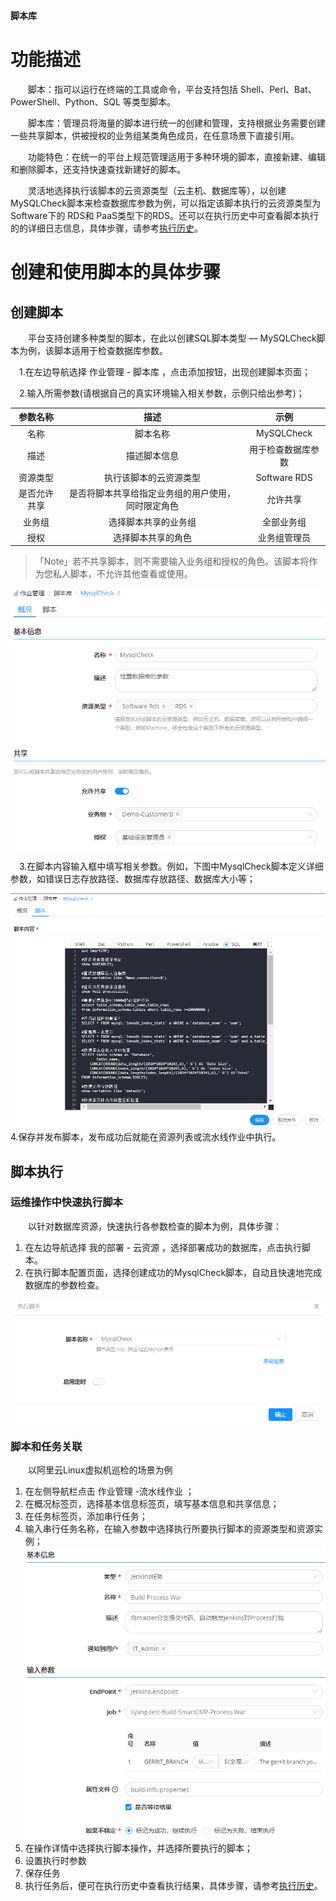 
**脚本库**

# 功能描述

　　脚本：指可以运行在终端的工具或命令，平台支持包括 Shell、Perl、Bat、PowerShell、Python、SQL 等类型脚本。

　　脚本库：管理员将海量的脚本进行统一的创建和管理，支持根据业务需要创建一些共享脚本，供被授权的业务组某类角色成员，在任意场景下直接引用。

　　功能特色：在统一的平台上规范管理适用于多种环境的脚本，直接新建、编辑和删除脚本，还支持快速查找新建好的脚本。

　　灵活地选择执行该脚本的云资源类型（云主机、数据库等），以创建MySQLCheck脚本来检查数据库参数为例，可以指定该脚本执行的云资源类型为 Software下的 RDS和 PaaS类型下的RDS。还可以在执行历史中可查看脚本执行的的详细日志信息，具体步骤，请参考[执行历史](https://cloudchef.github.io/doc/AdminDoc/11作业管理/执行历史.html)。


# 创建和使用脚本的具体步骤
## 创建脚本
　　平台支持创建多种类型的脚本，在此以创建SQL脚本类型 — MySQLCheck脚本为例，该脚本适用于检查数据库参数。

　1.在左边导航选择 作业管理 - 脚本库 ，点击添加按钮，出现创建脚本页面；

　2.输入所需参数(请根据自己的真实环境输入相关参数，示例只给出参考)；

|参数名称 |描述 |示例|
|:------:|:------:|:-----:|
|名称|脚本名称|MySQLCheck|
|描述|描述脚本信息|用于检查数据库参数|
|资源类型| 执行该脚本的云资源类型 |Software RDS |                        
|是否允许共享|是否将脚本共享给指定业务组的用户使用，同时限定角色 |允许共享|
|业务组|选择脚本共享的业务组|全部业务组|
|授权|选择脚本共享的角色|业务组管理员|
 >「Note」若不共享脚本，则不需要输入业务组和授权的角色。该脚本将作为您私人脚本，不允许其他查看或使用。

 ![创建脚本](../../picture/Admin/创建脚本.png)

　3.在脚本内容输入框中填写相关参数。例如，下图中MysqlCheck脚本定义详细参数，如错误日志存放路径、数据库存放路径、数据库大小等；

 ![脚本内容](../../picture/Admin/脚本内容.png)
　4.保存并发布脚本，发布成功后就能在资源列表或流水线作业中执行。

## 脚本执行

### 运维操作中快速执行脚本

　　以针对数据库资源，快速执行各参数检查的脚本为例，具体步骤：
1. 在左边导航选择 我的部署 - 云资源 ，选择部署成功的数据库，点击执行脚本。
2. 在执行脚本配置页面，选择创建成功的MysqlCheck脚本，自动且快速地完成数据库的参数检查。

![执行脚本](../../picture/Admin/执行脚本.png)   

### 脚本和任务关联

　　以阿里云Linux虚拟机巡检的场景为例
1. 在左侧导航栏点击 作业管理 -流水线作业 ；
2. 在概况标签页，选择基本信息标签页，填写基本信息和共享信息；
3. 在任务标签页，添加串行任务；
4. 输入串行任务名称，在输入参数中选择执行所要执行脚本的资源类型和资源实例；
  ![Jenkins入口与任务关联](../../picture/Admin/Jenkins入口与任务关联.png)
5. 在操作详情中选择执行脚本操作，并选择所要执行的脚本；
6. 设置执行时参数
7. 保存任务
8. 执行任务后，便可在执行历史中查看执行结果，具体步骤，请参考[执行历史](https://cloudchef.github.io/doc/AdminDoc/11作业管理/执行历史.html)。
